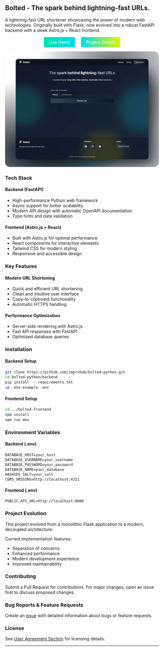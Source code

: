## Bolted - The spark behind lightning-fast URLs.

A lightning-fast URL shortener showcasing the power of modern web technologies. Originally built with Flask, now evolved into a robust FastAPI backend with a sleek Astro.js + React frontend.

<div align="center">
<a href="https://bolted.site" style="display: inline-block; padding: 8px 16px; margin: 0 8px; background: linear-gradient(to right, #00E1A5, #00DAF1); color: white; text-decoration: none; border-radius: 4px;">Live Demo</a>
<a href="https://ivanluna.dev/projects/post-python-bolted/" style="display: inline-block; padding: 8px 16px; margin: 0 8px; background: linear-gradient(to right, #00DAF1, #E1F400); color: white; text-decoration: none; border-radius: 4px;">Project Details</a>
</div>

![Preview](./public/assets/misc/preview.png)

### Tech Stack

#### Backend (FastAPI)
- High-performance Python web framework
- Async support for better scalability
- Modern API design with automatic OpenAPI documentation
- Type hints and data validation

#### Frontend (Astro.js + React)
- Built with Astro.js for optimal performance
- React components for interactive elements
- Tailwind CSS for modern styling
- Responsive and accessible design

### Key Features

#### Modern URL Shortening
- Quick and efficient URL shortening
- Clean and intuitive user interface
- Copy-to-clipboard functionality
- Automatic HTTPS handling

#### Performance Optimization
- Server-side rendering with Astro.js
- Fast API responses with FastAPI
- Optimized database queries

### Installation

#### Backend Setup
```bash
git clone https://github.com/imprvhub/bolted-python.git
cd bolted-python/backend
pip install -r requirements.txt
cp .env.example .env
```

#### Frontend Setup
```bash
cd ../bolted-frontend
npm install
npm run dev
```

### Environment Variables

#### Backend (.env)
```env
DATABASE_HOST=your_host
DATABASE_USERNAME=your_username
DATABASE_PASSWORD=your_password
DATABASE_NAME=your_database
HASHIDS_SALT=your_salt
CORS_ORIGINS=http://localhost:4321
```

#### Frontend (.env)
```env
PUBLIC_API_URL=http://localhost:8000
```

### Project Evolution

This project evolved from a monolithic Flask application to a modern, decoupled architecture:

Current implementation features:
- Separation of concerns
- Enhanced performance
- Modern development experience
- Improved maintainability

### Contributing

Submit a Pull Request for contributions. For major changes, open an issue first to discuss proposed changes.

### Bug Reports & Feature Requests

Create an [issue](https://github.com/imprvhub/bolted-python/issues/new) with detailed information about bugs or feature requests.

### License

See [User Agreement Section](https://bolted.site) for licensing details.

---